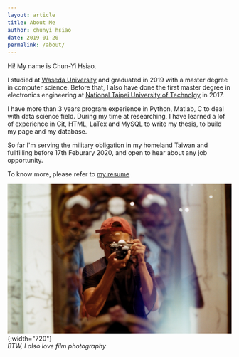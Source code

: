 ```yaml
---
layout: article
title: About Me
author: chunyi_hsiao
date: 2019-01-20
permalink: /about/
---
```



Hi! My name is Chun-Yi Hsiao.

I studied at [Waseda University](https://www.waseda.jp/fsci/gips/) and graduated in 2019 with a master degree in computer science. Before that, I also have done the first master degree in electronics engineering at [National Taipei University of Technolgy](https://www-en.ntut.edu.tw) in 2017.

I have more than 3 years program experience in Python, Matlab, C to deal with data science field. During my time at researching, I have learned a lof of experience in Git, HTML, LaTex and MySQL to write my thesis, to build my page and my database.

So far I'm serving the military obligation in my homeland Taiwan and fullfilling before 17th Feburary 2020, and open to hear about any job opportunity. 

To know more, please refer to [my resume](https://drive.google.com/open?id=1U7fObkwSTS4kFpyOVVaEKLubN0f4Xi_k)


![Diagram](/../images/IMG_5343.jpg){:width="720"}  
*BTW, I also love film photography*

<!-- Also, I love to learn something new and from my talented friends ☛ [Lj Miranda](https://ljvmiranda921.github.io), [Shuyu Wang](https://github.com/Ceruleanacg)! -->
